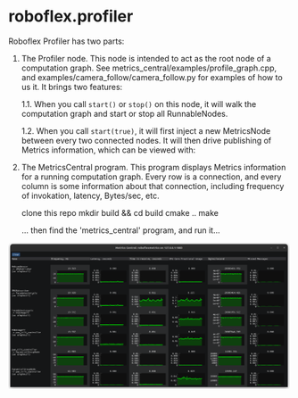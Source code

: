 # roboflex.profiler

Roboflex Profiler has two parts:

1. The Profiler node. This node is intended to act as the root node of a computation graph. See metrics_central/examples/profile_graph.cpp, and examples/camera_follow/camera_follow.py for examples of how to us it. It brings two features:

    1.1. When you call `start()` or `stop()` on this node, it will walk the computation graph and start or stop all RunnableNodes.

    1.2. When you call `start(true)`, it will first inject a new MetricsNode between every two connected nodes. It will then drive publishing of Metrics information, which can be viewed with:

2. The MetricsCentral program. This program displays Metrics information for a running computation graph. Every row is a connection, and every column is some information about that connection, including frequency of invokation, latency, Bytes/sec, etc.

    clone this repo
    mkdir build && cd build
    cmake ..
    make

    ... then find the 'metrics_central' program, and run it...


![](metrics_central_1.png)